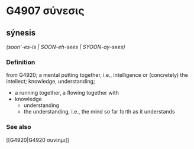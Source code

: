 # G4907 σύνεσις

## sýnesis

_(soon'-es-is | SOON-eh-sees | SYOON-ay-sees)_

### Definition

from G4920; a mental putting together, i.e., intelligence or (concretely) the intellect; knowledge, understanding; 

- a running together, a flowing together with
- knowledge
  - understanding
  - the understanding, i.e., the mind so far forth as it understands

### See also

[[G4920|G4920 συνίημι]]

